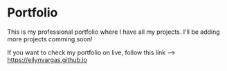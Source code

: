 # Portfolio
This is my professional portfolio where I have all my projects.
I'll be adding more projects comming soon!

If you want to check my portfolio on live, follow this link --> https://eilynvargas.github.io
